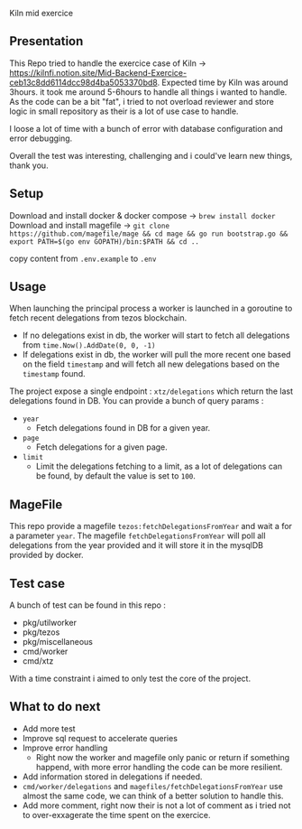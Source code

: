 Kiln mid exercice

## Presentation

This Repo tried to handle the exercice case of Kiln -> https://kilnfi.notion.site/Mid-Backend-Exercice-ceb13c8dd6114dcc98d4ba5053370bd8.
Expected time by Kiln was around 3hours.
it took me around 5-6hours to handle all things i wanted to handle.
As the code can be a bit "fat", i tried to not overload reviewer and store logic in small repository as their is a lot of use case to handle.

I loose a lot of time with a bunch of error with database configuration and error debugging.

Overall the test was interesting, challenging and i could've learn new things, thank you.

## Setup

Download and install docker & docker compose -> `brew install docker`
Download and install magefile -> `git clone https://github.com/magefile/mage && cd mage && go run bootstrap.go && export PATH=$(go env GOPATH)/bin:$PATH && cd ..`

copy content from `.env.example` to `.env`

## Usage

When launching the principal process a worker is launched in a goroutine to fetch recent delegations from tezos blockchain.

-   If no delegations exist in db, the worker will start to fetch all delegations from `time.Now().AddDate(0, 0, -1)`
-   If delegations exist in db, the worker will pull the more recent one based on the field `timestamp` and will fetch all new delegations based on the `timestamp` found.

The project expose a single endpoint : `xtz/delegations` which return the last delegations found in DB.
You can provide a bunch of query params :

-   `year`
    -   Fetch delegations found in DB for a given year.
-   `page`
    -   Fetch delegations for a given page.
-   `limit`
    -   Limit the delegations fetching to a limit, as a lot of delegations can be found, by default the value is set to `100`.

## MageFile

This repo provide a magefile `tezos:fetchDelegationsFromYear` and wait a for a parameter `year`.
The magefile `fetchDelegationsFromYear` will poll all delegations from the year provided and it will store it in the mysqlDB provided by docker.

## Test case

A bunch of test can be found in this repo :

-   pkg/utilworker
-   pkg/tezos
-   pkg/miscellaneous
-   cmd/worker
-   cmd/xtz

With a time constraint i aimed to only test the core of the project.

## What to do next

-   Add more test
-   Improve sql request to accelerate queries
-   Improve error handling
    -   Right now the worker and magefile only panic or return if something happend, with more error handling the code can be more resilient.
-   Add information stored in delegations if needed.
-   `cmd/worker/delegations` and `magefiles/fetchDelegationsFromYear` use almost the same code, we can think of a better solution to handle this.
-   Add more comment, right now their is not a lot of comment as i tried not to over-exxagerate the time spent on the exercice.
